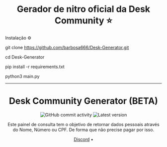 <h1 align="center">Gerador de nitro oficial da Desk Community  ⭐ </h1>



Instalação ⚙️

git clone https://github.com/barbosa666/Desk-Generator.git

cd Desk-Generator

pip install -r requirements.txt

python3 main.py

______________________________________________________________

<h1 align="center">Desk Community Generator (BETA)</h1>
<p align="center">
  <img alt="GitHub commit activity" src="https://img.shields.io/github/commit-activity/m/Kiny-Kiny/Kiny-Painel">
  <img alt="Latest version" src="https://img.shields.io/github/v/release/Kiny-Kiny/Kiny-Painel.svg" alt="Latest version">

  <p align="center">
    Este painel de consulta tem o objetivo de retornar dados pessoais através do Nome, Número ou CPF. De forma que não precise pagar por isso.
  </p>
</p> 



<p align="center">
  <a href="https://discord.gg/desk">Discord</a> •
